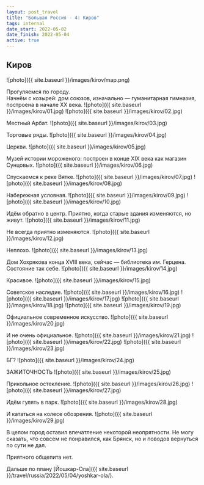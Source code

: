 ```yaml
---
layout: post_travel
title: "Большая Россия - 4: Киров"
tags: internal
date_start: 2022-05-02
date_finish: 2022-05-04
active: true
---
```


## Киров

![photo]({{ site.baseurl }}/images/kirov/map.png)

Прогуляемся по городу.  
Начнём с козырей: дом союзов, изначально — гуманитарная гимназия, построена в начале XX века.
![photo]({{ site.baseurl }}/images/kirov/01.jpg)
![photo]({{ site.baseurl }}/images/kirov/02.jpg)

Местный Арбат.
![photo]({{ site.baseurl }}/images/kirov/03.jpg)

Торговые ряды.
![photo]({{ site.baseurl }}/images/kirov/04.jpg)

Церкви.
![photo]({{ site.baseurl }}/images/kirov/05.jpg)

Музей истории мороженого: построен в конце XIX века как магазин Сунцовых.
![photo]({{ site.baseurl }}/images/kirov/06.jpg)

Спускаемся к реке Вятке.
![photo]({{ site.baseurl }}/images/kirov/07.jpg)
![photo]({{ site.baseurl }}/images/kirov/08.jpg)

Набережная условная.
![photo]({{ site.baseurl }}/images/kirov/09.jpg)
![photo]({{ site.baseurl }}/images/kirov/10.jpg)

Идём обратно в центр. Приятно, когда старые здания изменяются, но живут.
![photo]({{ site.baseurl }}/images/kirov/11.jpg)

Не всегда приятно изменяются.
![photo]({{ site.baseurl }}/images/kirov/12.jpg)

Неплохо.
![photo]({{ site.baseurl }}/images/kirov/13.jpg)

Дом Хохрякова конца XVIII века, сейчас — библиотека им. Герцена. Состояние так себе.
![photo]({{ site.baseurl }}/images/kirov/14.jpg)

Красивое.
![photo]({{ site.baseurl }}/images/kirov/15.jpg)

Советское наследие.
![photo]({{ site.baseurl }}/images/kirov/16.jpg)
![photo]({{ site.baseurl }}/images/kirov/17.jpg)
![photo]({{ site.baseurl }}/images/kirov/18.jpg)
![photo]({{ site.baseurl }}/images/kirov/19.jpg)

Официальное современное искусство.
![photo]({{ site.baseurl }}/images/kirov/20.jpg)

И не очень официальное.
![photo]({{ site.baseurl }}/images/kirov/21.jpg)
![photo]({{ site.baseurl }}/images/kirov/22.jpg)
![photo]({{ site.baseurl }}/images/kirov/23.jpg)

БГ?
![photo]({{ site.baseurl }}/images/kirov/24.jpg)

ЗАЖИТОЧНОСТЬ
![photo]({{ site.baseurl }}/images/kirov/25.jpg)

Прикольное остекление.
![photo]({{ site.baseurl }}/images/kirov/26.jpg)
![photo]({{ site.baseurl }}/images/kirov/27.jpg)

Идём гулять в парк.
![photo]({{ site.baseurl }}/images/kirov/28.jpg)

И кататься на колесе обозрения.
![photo]({{ site.baseurl }}/images/kirov/29.jpg)

В целом город оставил впечатление некоторой неопрятности. Не могу сказать, что совсем не понравился, как Брянск, но и поводов вернуться по сути не дал.

Приятного общепита нет.

Дальше по плану [Йошкар-Ола]({{ site.baseurl }}/travel/russia/2022/05/04/yoshkar-ola/).
